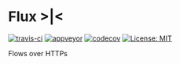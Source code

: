 # Flux >|<
[![travis-ci](https://travis-ci.org/pzread/flux.svg?branch=master)](https://travis-ci.org/pzread/flux)
[![appveyor](https://ci.appveyor.com/api/projects/status/github/pzread/flux?branch=master&svg=true)](https://ci.appveyor.com/project/pzread/flux)
[![codecov](https://codecov.io/gh/pzread/flux/branch/master/graph/badge.svg)](https://codecov.io/gh/pzread/flux)
[![License: MIT](https://img.shields.io/badge/License-MIT-yellow.svg)](https://opensource.org/licenses/MIT)

Flows over HTTPs
